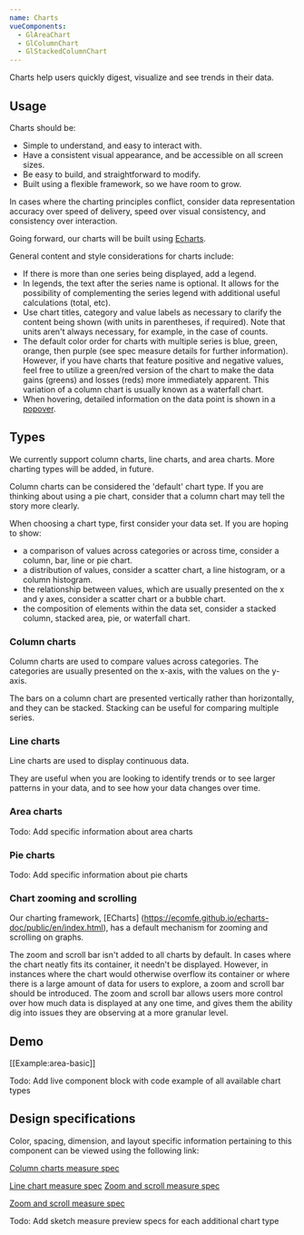 ```yaml
---
name: Charts
vueComponents:
  - GlAreaChart
  - GlColumnChart
  - GlStackedColumnChart
---
```


Charts help users quickly digest, visualize and see trends in their data. 

## Usage

Charts should be:

*   Simple to understand, and easy to interact with.
*   Have a consistent visual appearance, and be accessible on all screen sizes.
*   Be easy to build, and straightforward to modify.
*   Built using a flexible framework, so we have room to grow.

In cases where the charting principles conflict, consider data representation accuracy over speed of delivery, speed over visual consistency, and consistency over interaction.

Going forward, our charts will be built using [Echarts](https://ecomfe.github.io/echarts-doc/public/en/index.html). 

General content and style considerations for charts include: 
*   If there is more than one series being displayed, add a legend. 
*   In legends, the text after the series name is optional. It allows for the possibility of complementing the series legend with additional useful calculations (total, etc).
*   Use chart titles, category and value labels as necessary to clarify the content being shown (with units in parentheses, if required). Note that units aren't always necessary, for example, in the case of counts.
*   The default color order for charts with multiple series is blue, green, orange, then purple (see spec measure details for further information). However, if you have charts that feature positive and negative values, feel free to utilize a green/red version of the chart to make the data gains (greens) and losses (reds) more immediately apparent. This variation of a column chart is usually known as a waterfall chart.
*   When hovering, detailed information on the data point is shown in a [popover](/components/popovers).

## Types

We currently support column charts, line charts, and area charts. More charting types will be added, in future.

Column charts can be considered the 'default' chart type. If you are thinking about using a pie chart, consider that a column chart may tell the story more clearly.

When choosing a chart type, first consider your data set. If you are hoping to show:

*   a comparison of values across categories or across time, consider a column, bar, line or pie chart. 
*   a distribution of values, consider a scatter chart, a line histogram, or a column histogram. 
*   the relationship between values, which are usually presented on the x and y axes, consider a scatter chart or a bubble chart.  
*   the composition of elements within the data set, consider a stacked column, stacked area, pie, or waterfall chart. 

### Column charts
Column charts are used to compare values across categories. The categories are usually presented on the x-axis, with the values on the y-axis. 

The bars on a column chart are presented vertically rather than horizontally, and they can be stacked. Stacking can be useful for comparing multiple series. 

### Line charts

Line charts are used to display continuous data. 

They are useful when you are looking to identify trends or to see larger patterns in your data, and to see how your data changes over time. 

### Area charts

Todo: Add specific information about area charts

### Pie charts

Todo: Add specific information about pie charts

### Chart zooming and scrolling

Our charting framework, [ECharts] (https://ecomfe.github.io/echarts-doc/public/en/index.html), has a default mechanism for zooming and scrolling on graphs. 

The zoom and scroll bar isn't added to all charts by default. In cases where the chart neatly fits its container, it needn't be displayed. However, in instances where the chart would otherwise overflow its container or where there is a large amount of data for users to explore, a zoom and scroll bar should be introduced. The zoom and scroll bar allows users more control over how much data is displayed at any one time, and gives them the ability dig into issues they are observing at a more granular level.

## Demo

[[Example:area-basic]]

Todo: Add live component block with code example of all available chart types


## Design specifications

Color, spacing, dimension, and layout specific information pertaining to this component can be viewed using the following link:

[Column charts measure spec](http://gitlab-org.gitlab.io/gitlab-design/hosted/amelia/gd%23195-column-chart-design-spec-previews/)

[Line chart measure spec](http://gitlab-org.gitlab.io/gitlab-design/hosted/amelia/gd%23204-line-charts-spec-previews/)
[Zoom and scroll measure spec](http://gitlab-org.gitlab.io/gitlab-design/hosted/amelia/gd%23221-charts-scrolling-spec-previews/)

[Zoom and scroll measure spec](http://gitlab-org.gitlab.io/gitlab-design/hosted/amelia/gd%23221-charts-scrolling-spec-previews/)

Todo: Add sketch measure preview specs for each additional chart type
